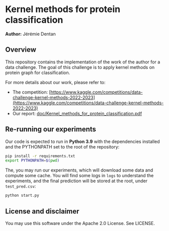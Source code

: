 # Kernel methods for protein classification

**Author:** Jérémie Dentan

## Overview

This repository contains the implementation of the work of the author for a data challenge. The goal of this challenge is to apply kernel methods on protein graph for classification.

For more details about our work, please refer to:

- The competition: [https://www.kaggle.com/competitions/data-challenge-kernel-methods-2022-2023](https://www.kaggle.com/competitions/data-challenge-kernel-methods-2022-2023)
- Our report: [doc/Kernel_methods_for_protein_classification.pdf](doc/Kernel_methods_for_protein_classification.pdf)

## Re-running our experiments

Our code is expected to run in **Python 3.9** with the dependencies installed and the PYTHONPATH set to the root of the repository:

```bash
pip install -r requirements.txt
export PYTHONPATH=$(pwd)
```

The, you may run our experiments, which will download some data and compute some cache. You will find some logs in `logs` to understand the experiments, and the final prediction will be stored at the root, under `test_pred.csv`:

```bash
python start.py
```

## License and disclaimer

You may use this software under the Apache 2.0 License. See LICENSE.
